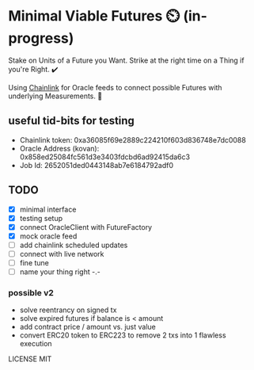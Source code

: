 # Minimal Viable Futures ⏲️ (in-progress)

Stake on Units of a Future you Want. Strike at the right time on a Thing if you're Right. ✔️

Using [Chainlink](https://chain.link/) for Oracle feeds to connect possible Futures with underlying Measurements. 📏

## useful tid-bits for testing
* Chainlink token: 		    0xa36085f69e2889c224210f603d836748e7dc0088
* Oracle Address (kovan): 0x858ed25084fc561d3e3403fdcbd6ad92415da6c3
* Job Id: 				        2652051ded0443148ab7e6184792adf0

## TODO
- [x] minimal interface
- [x] testing setup
- [x] connect OracleClient with FutureFactory
- [x] mock oracle feed
- [ ] add chainlink scheduled updates
- [ ] connect with live network
- [ ] fine tune
- [ ] name your thing right -.-

### possible v2
- solve reentrancy on signed tx
- solve expired futures if balance is < amount
- add contract price / amount vs. just value
- convert ERC20 token to ERC223 to remove 2 txs into 1 flawless execution

LICENSE MIT

